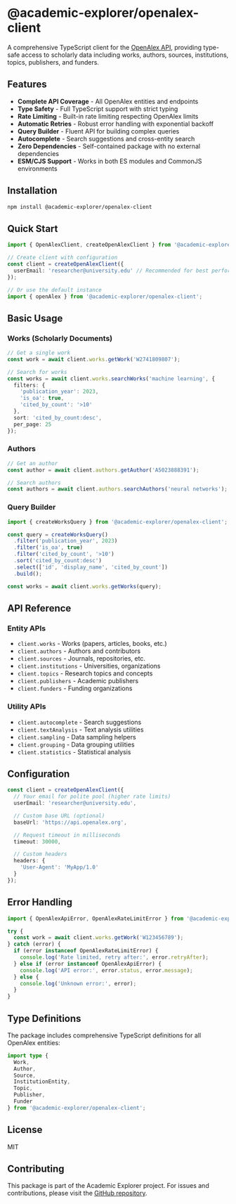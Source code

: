 # @academic-explorer/openalex-client

A comprehensive TypeScript client for the [OpenAlex API](https://docs.openalex.org/), providing type-safe access to scholarly data including works, authors, sources, institutions, topics, publishers, and funders.

## Features

- **Complete API Coverage** - All OpenAlex entities and endpoints
- **Type Safety** - Full TypeScript support with strict typing
- **Rate Limiting** - Built-in rate limiting respecting OpenAlex limits
- **Automatic Retries** - Robust error handling with exponential backoff
- **Query Builder** - Fluent API for building complex queries
- **Autocomplete** - Search suggestions and cross-entity search
- **Zero Dependencies** - Self-contained package with no external dependencies
- **ESM/CJS Support** - Works in both ES modules and CommonJS environments

## Installation

```bash
npm install @academic-explorer/openalex-client
```

## Quick Start

```typescript
import { OpenAlexClient, createOpenAlexClient } from '@academic-explorer/openalex-client';

// Create client with configuration
const client = createOpenAlexClient({
  userEmail: 'researcher@university.edu' // Recommended for best performance
});

// Or use the default instance
import { openAlex } from '@academic-explorer/openalex-client';
```

## Basic Usage

### Works (Scholarly Documents)

```typescript
// Get a single work
const work = await client.works.getWork('W2741809807');

// Search for works
const works = await client.works.searchWorks('machine learning', {
  filters: {
    'publication_year': 2023,
    'is_oa': true,
    'cited_by_count': '>10'
  },
  sort: 'cited_by_count:desc',
  per_page: 25
});
```

### Authors

```typescript
// Get an author
const author = await client.authors.getAuthor('A5023888391');

// Search authors
const authors = await client.authors.searchAuthors('neural networks');
```

### Query Builder

```typescript
import { createWorksQuery } from '@academic-explorer/openalex-client';

const query = createWorksQuery()
  .filter('publication_year', 2023)
  .filter('is_oa', true)
  .filter('cited_by_count', '>10')
  .sort('cited_by_count:desc')
  .select(['id', 'display_name', 'cited_by_count'])
  .build();

const works = await client.works.getWorks(query);
```

## API Reference

### Entity APIs

- `client.works` - Works (papers, articles, books, etc.)
- `client.authors` - Authors and contributors
- `client.sources` - Journals, repositories, etc.
- `client.institutions` - Universities, organizations
- `client.topics` - Research topics and concepts
- `client.publishers` - Academic publishers
- `client.funders` - Funding organizations

### Utility APIs

- `client.autocomplete` - Search suggestions
- `client.textAnalysis` - Text analysis utilities
- `client.sampling` - Data sampling helpers
- `client.grouping` - Data grouping utilities
- `client.statistics` - Statistical analysis

## Configuration

```typescript
const client = createOpenAlexClient({
  // Your email for polite pool (higher rate limits)
  userEmail: 'researcher@university.edu',

  // Custom base URL (optional)
  baseUrl: 'https://api.openalex.org',

  // Request timeout in milliseconds
  timeout: 30000,

  // Custom headers
  headers: {
    'User-Agent': 'MyApp/1.0'
  }
});
```

## Error Handling

```typescript
import { OpenAlexApiError, OpenAlexRateLimitError } from '@academic-explorer/openalex-client';

try {
  const work = await client.works.getWork('W123456789');
} catch (error) {
  if (error instanceof OpenAlexRateLimitError) {
    console.log('Rate limited, retry after:', error.retryAfter);
  } else if (error instanceof OpenAlexApiError) {
    console.log('API error:', error.status, error.message);
  } else {
    console.log('Unknown error:', error);
  }
}
```

## Type Definitions

The package includes comprehensive TypeScript definitions for all OpenAlex entities:

```typescript
import type {
  Work,
  Author,
  Source,
  InstitutionEntity,
  Topic,
  Publisher,
  Funder
} from '@academic-explorer/openalex-client';
```

## License

MIT

## Contributing

This package is part of the Academic Explorer project. For issues and contributions, please visit the [GitHub repository](https://github.com/academic-explorer/academic-explorer).